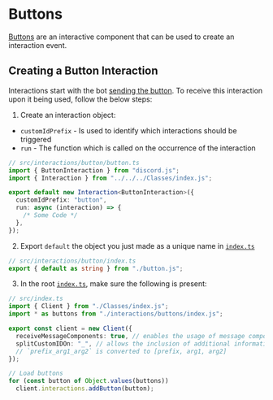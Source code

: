 # Buttons

[Buttons](https://discordjs.guide/interactive-components/buttons.html) are an interactive component that can be used to create an interaction event.

## Creating a Button Interaction

Interactions start with the bot [sending the button](https://discordjs.guide/interactive-components/buttons.html). To receive this interaction upon it being used, follow the below steps:

1. Create an interaction object:

- `customIdPrefix` - Is used to identify which interactions should be triggered
- `run` - The function which is called on the occurrence of the interaction

```ts
// src/interactions/button/button.ts
import { ButtonInteraction } from "discord.js";
import { Interaction } from "../../../Classes/index.js";

export default new Interaction<ButtonInteraction>({
  customIdPrefix: "button",
  run: async (interaction) => {
    /* Some Code */
  },
});
```

2. Export `default` the object you just made as a unique name in [`index.ts`](index.ts)

```ts
// src/interactions/button/index.ts
export { default as string } from "./button.js";
```

3. In the root [`index.ts`](../../index.ts), make sure the following is present:

```ts
// src/index.ts
import { Client } from "./Classes/index.js";
import * as buttons from "./interactions/buttons/index.js";

export const client = new Client({
  receiveMessageComponents: true, // enables the usage of message components
  splitCustomIDOn: "_", // allows the inclusion of additional information in a custom ID
  // `prefix_arg1_arg2` is converted to [prefix, arg1, arg2]
});

// Load buttons
for (const button of Object.values(buttons))
  client.interactions.addButton(button);
```
